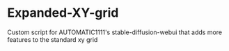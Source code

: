 # Expanded-XY-grid
Custom script for AUTOMATIC1111's stable-diffusion-webui that adds more features to the standard xy grid
